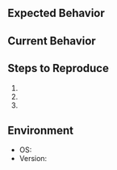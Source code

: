 ## Expected Behavior

## Current Behavior

## Steps to Reproduce

1.
2.
3.

## Environment

- OS:
- Version:
